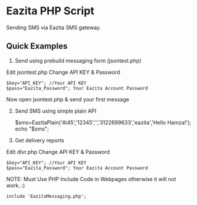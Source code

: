 Eazita PHP Script
=================

Sending SMS via Eazita SMS gateway.


Quick Examples
--------------

1) Send using prebuild messaging form (jsontest.php)

Edit jsontest.php
Change API KEY & Password

	$key="API_KEY"; //Your API KEY
	$pass="Eazita_Password"; Your Eazita Account Password

Now open jsontest.php & send your first message


2) Send SMS using simple plain API

	$sms=EazitaPlain('4t45','12345','','3122699633','eazita','Hello Hamza!');
	echo "$sms";


3) Get delivery reports

Edit dlvr.php
Change API KEY & Password

	$key="API_KEY"; //Your API KEY
	$pass="Eazita_Password"; Your Eazita Account Password


NOTE: Must Use PHP Include Code in Webpages otherwise it will not work..:)
			
	include 'EazitaMessaging.php';
